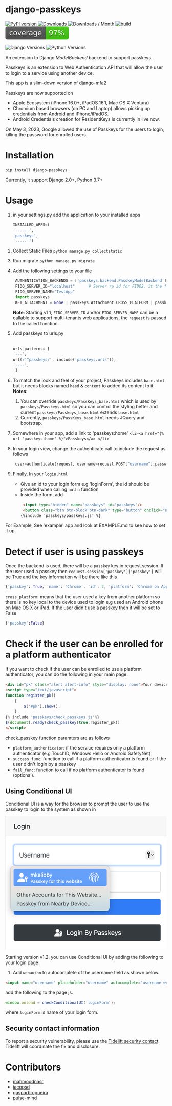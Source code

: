 # django-passkeys

[![PyPI version](https://badge.fury.io/py/django-passkeys.svg)](https://badge.fury.io/py/django-passkeys)
[![Downloads](https://static.pepy.tech/badge/django-passkeys)](https://pepy.tech/project/django-passkeys)
[![Downloads / Month ](https://pepy.tech/badge/django-passkeys/month)](https://pepy.tech/project/django-passkeys)
[![build](https://github.com/mkalioby/django-passkeys/actions/workflows/basic_checks.yml/badge.svg)](https://github.com/mkalioby/django-passkeys/actions/workflows/basic_checks.yml)
![Coverage](https://raw.githubusercontent.com/mkalioby/django-passkeys/main/coverage.svg)

![Django Versions](https://img.shields.io/pypi/frameworkversions/django/django-passkeys)
![Python Versions](https://img.shields.io/pypi/pyversions/django-passkeys)


An extension to Django *ModelBackend* backend to support passkeys.

Passkeys is an extension to Web Authentication API that will allow the user to login to a service using another device.

This app is a slim-down version of [django-mfa2](https://github.com/mkalioby/django-mfa2)

Passkeys are now supported on 
* Apple Ecosystem (iPhone 16.0+, iPadOS 16.1, Mac OS X Ventura)
* Chromium based browsers (on PC and Laptop) allows picking up credentials from Android and iPhone/iPadOS.
* Android Credentials creation for ResidentKeys is currently in live now.

On May 3, 2023, Google allowed the use of Passkeys for the users to login, killing the password for enrolled users. 

# Installation

`pip install django-passkeys`

Currently, it support Django 2.0+, Python 3.7+

# Usage
1. in your settings.py add the application to your installed apps
   ```python
   INSTALLED_APPS=(
   '......',
   'passkeys',
   '......')
   ```
2. Collect Static Files
`python manage.py collectstatic`
3. Run migrate
`python manage.py migrate`
4. Add the following settings to your file

   ```python
    AUTHENTICATION_BACKENDS = ['passkeys.backend.PasskeyModelBackend'] # Change your authentication backend
    FIDO_SERVER_ID="localhost"      # Server rp id for FIDO2, it the full domain of your project
    FIDO_SERVER_NAME="TestApp"
    import passkeys
    KEY_ATTACHMENT = None | passkeys.Attachment.CROSS_PLATFORM | passkeys.Attachment.PLATFORM
   ```
   **Note**: Starting v1.1, `FIDO_SERVER_ID` and/or `FIDO_SERVER_NAME` can be a callable to support multi-tenants web applications, the `request` is passed to the called function.
5. Add passkeys to urls.py
   ```python 

   urls_patterns= [
   '...',
   url(r'^passkeys/', include('passkeys.urls')),
   '....',
    ]
    ```
6. To match the look and feel of your project, Passkeys includes `base.html` but it needs blocks named `head` & `content` to added its content to it.
   **Notes:** 
    
    1. You can override `passkeys/PassKeys_base.html` which is used by `passkeys/Passkeys.html` so you can control the styling better and current `passkeys/Passkeys_base.html` extends `base.html`
    1. Currently, `passkeys/PassKeys_base.html` needs JQuery and bootstrap. 

7. Somewhere in your app, add a link to 'passkeys:home'
    ```<li><a href="{% url 'passkeys:home' %}">Passkeys</a> </li>```
8. In your login view, change the authenticate call to include the request as follows
   ```python
    user=authenticate(request, username=request.POST["username"],password=request.POST["password"])
    ```

8. Finally, In your `login.html`
   * Give an id to your login form e.g 'loginForm', the id should be provided when calling `authn` function
   * Inside the form, add 
     ```html
      <input type="hidden" name="passkeys" id="passkeys"/>
      <button class="btn btn-block btn-dark" type="button" onclick="authn('loginForm')"><img src="{% static 'passkeys/imgs/FIDO-Passkey_Icon-White.png' %}" style="width: 24px"></button>
     {%include 'passkeys/passkeys.js' %}
     ```
For Example, See 'example' app and look at EXAMPLE.md to see how to set it up.

# Detect if user is using passkeys
Once the backend is used, there will be a `passkey` key in request.session. 
If the user used a passkey then `request.session['passkey']['passkey']` will be True and the key information will be there like this
```python
{'passkey': True, 'name': 'Chrome', 'id': 2, 'platform': 'Chrome on Apple', 'cross_platform': False}
```
`cross_platform`: means that the user used a key from another platform so there is no key local to the device used to login e.g used an Android phone on Mac OS X or iPad.
If the user didn't use a passkey then it will be set to False
```python
{'passkey':False}
```


# Check if the user can be enrolled for a platform authenticator

If you want to check if the user can be enrolled to use a platform authenticator, you can do the following in your main page.

```html
<div id="pk" class="alert alert-info" style="display: none">Your device supports passkeys, <a href="{%url 'passkeys:enroll'%}">Enroll</a> </div>
<script type="text/javascript">
function register_pk()
    {
        $('#pk').show();
    }
{% include 'passkeys/check_passkeys.js'%}
$(document).ready(check_passkey(true,register_pk))
</script>
```
check_passkey function paramters are as follows 
* `platform_authenticator`: if the service requires only a platform authenticator (e.g TouchID, Windows Hello or Android SafetyNet)
* `success_func`: function to call if a platform authenticator is found or if the user didn't login by a passkey
* `fail_func`: function to call if no platform authenticator is found (optional).


## Using Conditional UI

Conditional UI is a way for the browser to prompt the user to use the passkey to login to the system as shown in 

![conditionalUI.png](imgs%2FconditionalUI.png)

Starting version v1.2. you can use Conditional UI by adding the following to your login page

1. Add `webauthn` to autocomplete of the username field as shown below.
```html
<input name="username" placeholder="username" autocomplete="username webauthn">
```
add the following to the page js.

```js
window.onload = checkConditionalUI('loginForm');
```
where `loginForm` is name of your login form.

## Security contact information

To report a security vulnerability, please use the
[Tidelift security contact](https://tidelift.com/security).
Tidelift will coordinate the fix and disclosure.

# Contributors
* [mahmoodnasr](https://github.com/mahmoodnasr)
* [jacopsd](https://github.com/jacopsd)   
* [gasparbrogueira](https://github.com/gasparbrogueira)
* [pulse-mind](https://github.com/pulse-mind)




